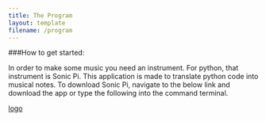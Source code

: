 ```yaml
---
title: The Program
layout: template
filename: /program
--- 
```

###How to get started:


In order to make some music you need an instrument. For python, that instrument is Sonic Pi. This application is made to translate python code into musical notes. To download Sonic Pi, navigate to the below link and download the app or type the following into the command terminal. 

[logo]

[logo]: https://github.com/allisonlynnbasore14/ComputerMusic/blob/master/SC1.png "Logo Title Text 2"


